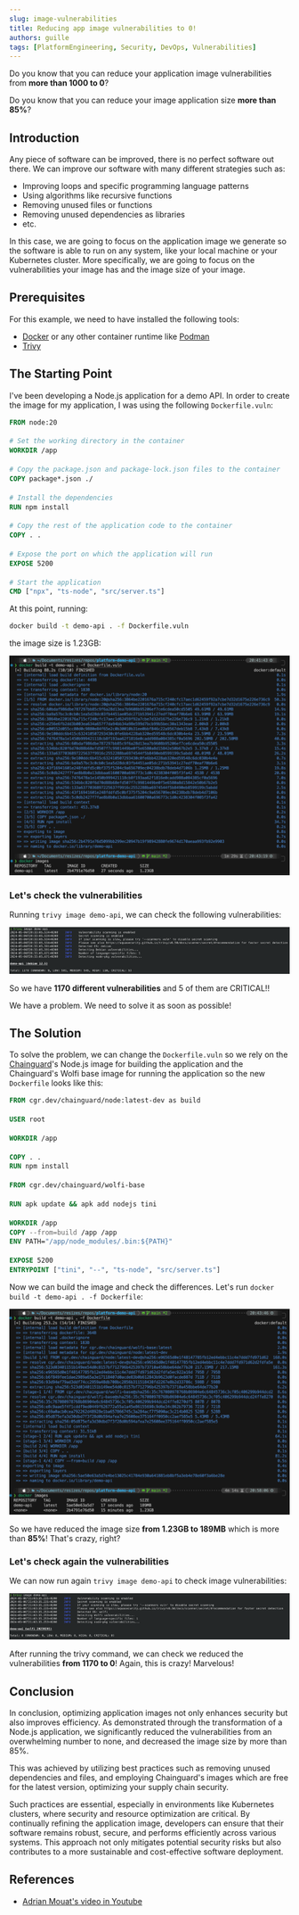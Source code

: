 ```yaml
---
slug: image-vulnerabilities
title: Reducing app image vulnerabilities to 0!
authors: guille
tags: [PlatformEngineering, Security, DevOps, Vulnerabilities]
---
```


Do you know that you can reduce your application image vulnerabilities from **more than 1000 to 0**? 

Do you know that you can reduce your image application size **more than 85%**?

## Introduction

Any piece of software can be improved, there is no perfect software out there. We can improve our software with many different strategies such as:

- Improving loops and specific programming language patterns
- Using algorithms like recursive functions
- Removing unused files or functions
- Removing unused dependencies as libraries
- etc.

In this case, we are going to focus on the application image we generate so the software is able to run on any system, like your local machine or your Kubernetes cluster. More specifically, we are going to focus on the vulnerabilities your image has and the image size of your image.

## Prerequisites

For this example, we need to have installed the following tools:

- [Docker](https://docs.docker.com/engine/install/) or any other container runtime like [Podman](https://podman.io/docs/installation)
- [Trivy](https://github.com/aquasecurity/trivy?tab=readme-ov-file#get-trivy)

## The Starting Point

I've been developing a Node.js application for a demo API. In order to create the image for my application, I was using the following `Dockerfile.vuln`:

```dockerfile
FROM node:20

# Set the working directory in the container
WORKDIR /app

# Copy the package.json and package-lock.json files to the container
COPY package*.json ./

# Install the dependencies
RUN npm install

# Copy the rest of the application code to the container
COPY . .

# Expose the port on which the application will run
EXPOSE 5200

# Start the application
CMD ["npx", "ts-node", "src/server.ts"]
````

At this point, running:

```bash
docker build -t demo-api . -f Dockerfile.vuln
```

the image size is 1.23GB:

![Image size](./vuln-1.png)

### Let's check the vulnerabilities

Running `trivy image demo-api`, we can check the following vulnerabilities:

![Application image vulnerabilities](./vuln-2.png)

So we have **1170 different vulnerabilities** and 5 of them are CRITICAL!!

We have a problem. We need to solve it as soon as possible!

## The Solution

To solve the problem, we can change the `Dockerfile.vuln` so we rely on the [Chainguard](https://www.chainguard.dev/)'s Node.js image for building the application and the Chainguard's Wolfi base image for running the application so the new `Dockerfile` looks like this:

```dockerfile
FROM cgr.dev/chainguard/node:latest-dev as build

USER root

WORKDIR /app

COPY . .
RUN npm install

FROM cgr.dev/chainguard/wolfi-base

RUN apk update && apk add nodejs tini

WORKDIR /app
COPY --from=build /app /app
ENV PATH="/app/node_modules/.bin:${PATH}"

EXPOSE 5200
ENTRYPOINT ["tini", "--", "ts-node", "src/server.ts"]
```

Now we can build the image and check the differences. Let's run `docker build -t demo-api . -f Dockerfile`:

![Image size](./vuln-3.png)

So we have reduced the image size **from 1.23GB to 189MB** which is more than **85%**! That's crazy, right?

### Let's check again the vulnerabilities

We can now run again `trivy image demo-api` to check image vulnerabilities:

![Application image vulnerabilities](./vuln-4.png)

After running the trivy command, we can check we reduced the vulnerabilities **from 1170 to 0**! Again, this is crazy! Marvelous!

## Conclusion

In conclusion, optimizing application images not only enhances security but also improves efficiency. As demonstrated through the transformation of a Node.js application, we significantly reduced the vulnerabilities from an overwhelming number to none, and decreased the image size by more than 85%. 

This was achieved by utilizing best practices such as removing unused dependencies and files, and employing Chainguard's images which are free for the latest version, optimizing your supply chain security.

Such practices are essential, especially in environments like Kubernetes clusters, where security and resource optimization are critical. By continually refining the application image, developers can ensure that their software remains robust, secure, and performs efficiently across various systems. This approach not only mitigates potential security risks but also contributes to a more sustainable and cost-effective software deployment.

## References

- [Adrian Mouat's video in Youtube](https://www.youtube.com/watch?v=hfpVS-UP4Yw)
